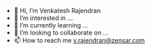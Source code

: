 - 👋 Hi, I’m Venkatesh Rajendran
- 👀 I’m interested in ...
- 🌱 I’m currently learning ...
- 💞️ I’m looking to collaborate on ...
- 📫 How to reach me v.rajendran@zensar.com

<!---
PR-Venkatesh/PR-Venkatesh is a ✨ special ✨ repository because its `README.md` (this file) appears on your GitHub profile.
You can click the Preview link to take a look at your changes.
--->
